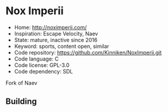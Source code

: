 # Nox Imperii

- Home: http://noximperii.com/
- Inspiration: Escape Velocity, Naev
- State: mature, inactive since 2016
- Keyword: sports, content open, similar
- Code repository: https://github.com/Kinniken/NoxImperii.git
- Code language: C
- Code license: GPL-3.0
- Code dependency: SDL

Fork of Naev

## Building
